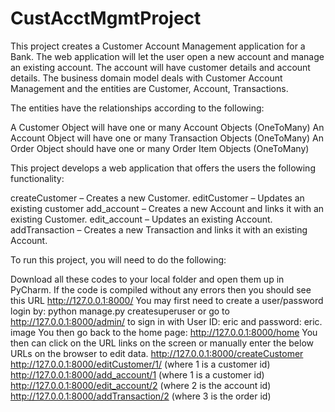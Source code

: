 # CustAcctMgmtProject
This project creates a Customer Account Management application for a Bank. The web application will let the user open a new account and manage an existing account. The account will have customer details and account details.
The business domain model deals with Customer Account Management and the entities are Customer, Account, Transactions.

The entities have the relationships according to the following:

A Customer Object will have one or many Account Objects (OneToMany)
An Account Object will have one or many Transaction Objects (OneToMany)
An Order Object should have one or many Order Item Objects (OneToMany)

This project develops a web application that offers the users the following functionality:

createCustomer – Creates a new Customer.
editCustomer – Updates an existing customer
add_account – Creates a new Account and links it with an existing Customer.
edit_account – Updates an existing Account.
addTransaction – Creates a new Transaction and links it with an existing Account.

To run this project, you will need to do the following:

Download all these codes to your local folder and open them up in PyCharm.
If the code is compiled without any errors then you should see this URL http://127.0.0.1:8000/
You may first need to create a user/password login by: python manage.py createsuperuser or go to http://127.0.0.1:8000/admin/ to sign in with User ID: eric and password: eric. image
You then go back to the home page: http://127.0.0.1:8000/home
You then can click on the URL links on the screen or manually enter the below URLs on the browser to edit data.
http://127.0.0.1:8000/createCustomer
http://127.0.0.1:8000/editCustomer/1/ (where 1 is a customer id)
http://127.0.0.1:8000/add_account/1 (where 1 is a customer id)
http://127.0.0.1:8000/edit_account/2 (where 2 is the account id)
http://127.0.0.1:8000/addTransaction/2 (where 3 is the order id)
